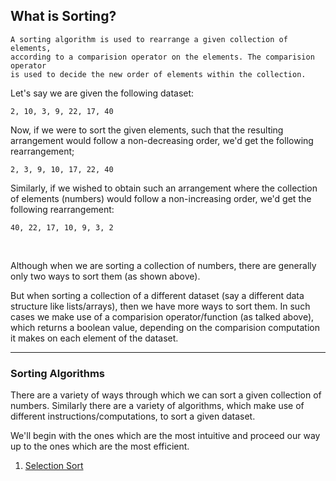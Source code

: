 ## What is Sorting?

```
A sorting algorithm is used to rearrange a given collection of elements, 
according to a comparision operator on the elements. The comparision operator 
is used to decide the new order of elements within the collection.
```

Let's say we are given the following dataset:
```
2, 10, 3, 9, 22, 17, 40
```

Now, if we were to sort the given elements, such that the resulting arrangement would follow a non-decreasing order, we'd get the following rearrangement;

```
2, 3, 9, 10, 17, 22, 40
```

Similarly, if we wished to obtain such an arrangement where the collection of elements (numbers) would follow a non-increasing order, we'd get the following rearrangement:

```
40, 22, 17, 10, 9, 3, 2
```

<br>

Although when we are sorting a collection of numbers, there are generally only two ways to sort them (as shown above).

But when sorting a collection of a different dataset (say a different data structure like lists/arrays), then we have more ways to sort them.
In such cases we make use of a comparision operator/function (as talked above), which returns a boolean value, depending on the comparision computation it makes on each element of the dataset.

<hr>

### Sorting Algorithms
There are a variety of ways through which we can sort a given collection of numbers.
Similarly there are a variety of algorithms, which make use of different instructions/computations, to sort a given dataset.

We'll begin with the ones which are the most intuitive and proceed our way up to the ones which are the most efficient.

1. [Selection Sort](https://github.com/TERNION-1121/DSA-Simplified/tree/main/Algorithms/Sorting%20Algorithms/Selection%20Sort)
